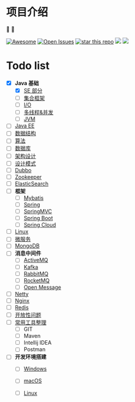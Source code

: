 # 项目介绍

:tada: :100:

[![Awesome](https://cdn.rawgit.com/sindresorhus/awesome/d7305f38d29fed78fa85652e3a63e154dd8e8829/media/badge.svg)](https://github.com/sindresorhus/awesome) [![Open Issues](http://githubbadges.herokuapp.com/boennemann/badges/issues.svg?style=flat)](https://github.com/dong4j/java-interview/issues) [![star this repo](http://githubbadges.com/star.svg?user=dong4j&repo=java-interview&style=flat)](https://github.com/dong4j/java-interview) ![](https://img.shields.io/github/last-commit/dong4j/java-interview.svg) ![](https://img.shields.io/github/repo-size/dong4j/java-interview.svg)

# Todo list

- [x] **Java 基础**
    - [x] [SE 部分](../java/se/)
    - [ ] [集合框架](../java/collection/)
    - [ ] [I/O](../java/io/)
    - [ ] [多线程&并发](../java/concurrent/)
    - [ ] [JVM](../java/jvm/)
- [ ] [Java EE](../java/ee/) 
- [ ] [数据结构](../structure/)
- [ ] [算法](../arithmetic/)
- [ ] [数据库](../db/)
- [ ] [架构设计](../design/)
- [ ] [设计模式](../design-patterns/)
- [ ] [Dubbo](../dubbo/)
- [ ] [Zookeeper](../zookeeper/)
- [ ] [ElasticSearch](../elastic-search/)
- [ ] **框架**
    - [ ] [Mybatis](../framework/mybatis/)
    - [ ] [Spring](../framework/spring/)
    - [ ] [SpringMVC](../framework/spring-mvc/)
    - [ ] [Spring Boot](../framework/spring-boot/)
    - [ ] [Spring Cloud](../framework/spring-cloud/)
- [ ] [Linux](../linux/)
- [ ] [微服务](../micro-service/)
- [ ] [MongoDB](../mongodb/)
- [ ] **消息中间件**
    - [ ] [ActiveMQ](../mq/activemq/)
    - [ ] [Kafka](../mq/kafka/)
    - [ ] [RabbitMQ](../mq/rabbitmq/)
    - [ ] [RocketMQ](../mq/rocketmq/)
    - [ ] [Open Message](../mq/open-message/)
- [ ] [Netty](../netty/)
- [ ] [Nginx](../nginx/)
- [ ] [Redis](../redis/)
- [ ] [开放性问题](../issue/)
- [ ] [常用工具整理](../tools/)
    - [ ] GIT
    - [ ] Maven
    - [ ] Intellij IDEA
    - [ ] Postman
- [ ] **开发环境搭建**
    - [ ] [Windows](../dev-env/windows-env/)
    - [ ] [macOS](../dev-env/mac-env/)
    - [ ] [Linux](../dev-env/linux-env/)



